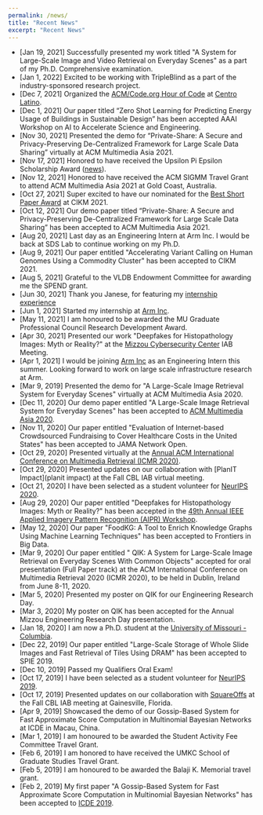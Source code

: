 ```yaml
---
permalink: /news/
title: "Recent News"
excerpt: "Recent News"
---
```

* [Jan 19, 2021] Successfully presented my work titled "A System for Large-Scale Image and 
Video Retrieval on Everyday Scenes" as a part of my Ph.D. Comprehensive examination. 
* [Jan 1, 2022] Excited to be working with TripleBlind as a part of the industry-sponsored research project.
* [Dec 7, 2021] Organized the [ACM/Code.org Hour of Code](https://www.acm.org/articles/bulletins/2020/december/hour-of-code-2020) at [Centro Latino](https://centrolatino.missouri.org/en/about/).
* [Dec 1, 2021] Our paper titled “Zero Shot Learning for Predicting Energy Usage of Buildings in Sustainable Design” has been accepted AAAI Workshop on AI to Accelerate Science and Engineering.
* [Nov 30, 2021] Presented the demo for “Private-Share: A Secure and Privacy-Preserving De-Centralized Framework for Large Scale Data Sharing” virtually at ACM Multimedia Asia 2021.
* [Nov 17, 2021] Honored to have received the Upsilon Pi Epsilon Scholarship Award ([news](https://engineering.missouri.edu/2021/11/computer-science-students-receive-upe-scholarships/)). 
* [Nov 12, 2021] Honored to have received the ACM SIGMM Travel Grant to attend ACM Multimedia Asia 2021 at  Gold Coast, Australia.
* [Oct 27, 2021] Super excited to have our nominated for the [Best Short Paper Award](https://www.cikm2021.org/programme/best-paper-nominations) at CIKM 2021.
* [Oct 12, 2021] Our demo paper titled “Private-Share: A Secure and Privacy-Preserving De-Centralized Framework for Large Scale Data Sharing” has been accepted to ACM Multimedia Asia 2021.
* [Aug 20, 2021] Last day as an Engineering Intern at Arm Inc. I would be back at SDS Lab to continue working on my Ph.D.
* [Aug 9, 2021] Our paper entitled "Accelerating Variant Calling on Human Genomes Using a Commodity Cluster" has been accepted to CIKM 2021.
* [Aug 5, 2021] Grateful to the VLDB Endowment Committee for awarding me the SPEND grant.
* [Jun 30, 2021] Thank you Janese, for featuring my [internship experience](https://engineering.missouri.edu/2021/06/mizzou-engineer-solving-complex-problems-during-internship-at-arm/)
* [Jun 1, 2021] Started my internship at [Arm Inc](https://www.arm.com).
* [May 11, 2021] I am honoured to be awarded the MU Graduate Professional Council Research Development Award.
* [Apr 30, 2021] Presented our work "Deepfakes for Histopathology Images: Myth or Reality?" at the [Mizzou Cybersecurity Center](https://engineering.missouri.edu/ceri-center/) IAB Meeting.
* [Apr 1, 2021] I would be joining [Arm Inc](https://www.arm.com) as an Engineering Intern this summer. Looking forward to work on large scale infrastructure research at Arm.
* [Mar 9, 2019] Presented the demo for "A Large-Scale Image Retrieval System for Everyday Scenes" virtually at ACM Multimedia Asia 2020.
* [Dec 11, 2020] Our demo paper entitled "A Large-Scale Image Retrieval System for Everyday Scenes" has been accepted to [ACM Multimedia Asia 2020](https://mmasia2020.org).
* [Nov 11, 2020] Our paper entitled "Evaluation of Internet-based Crowdsourced Fundraising to Cover Healthcare Costs in the United States" has been accepted to JAMA Network Open.
* [Oct 29, 2020] Presented virtually at the [Annual ACM International Conference on Multimedia Retrieval (ICMR 2020)](http://icmr2020.org).
* [Oct 29, 2020] Presented updates on our collaboration with [PlanIT Impact](planit impact) at the Fall CBL IAB virtual meeting.
* [Oct 21, 2020] I have been selected as a student volunteer for [NeurIPS 2020](https://nips.cc/Conferences/2019).
* [Aug 29, 2020] Our paper entitled "Deepfakes for Histopathology Images: Myth or Reality?" has been accepted in the [49th Annual IEEE Applied Imagery Pattern Recognition (AIPR) Workshop](https://www.aipr-workshop.org).
* [May 12, 2020] Our paper "FoodKG: A Tool to Enrich Knowledge Graphs Using Machine Learning Techniques" has been accepted to Frontiers in Big Data.
* [Mar 9, 2020] Our paper entitled " QIK: A System for Large-Scale Image Retrieval on Everyday Scenes With Common Objects" accepted for oral presentation (Full Paper track) at the ACM International Conference on Multimedia Retrieval 2020 (ICMR 2020), to be held in Dublin, Ireland from June 8-11, 2020.
* [Mar 5, 2020] Presented my poster on QIK for our Engineering Research Day.
* [Mar 3, 2020] My poster on QIK has been accepted for the Annual Mizzou Engineering Research Day presentation.
* [Jan 18, 2020] I am now a Ph.D. student at the [University of Missouri - Columbia](https://engineering.missouri.edu). 
* [Dec 22, 2019] Our paper entitled "Large-Scale Storage of Whole Slide Images and Fast Retrieval of Tiles Using DRAM" has been accepted to SPIE 2019.
* [Dec 10, 2019] Passed my Qualifiers Oral Exam!
* [Oct 17, 2019] I have been selected as a student volunteer for [NeurIPS 2019](https://nips.cc/Conferences/2019).
* [Oct 17, 2019] Presented updates on our collaboration with [SquareOffs](https://squareoffs.com) at the Fall CBL IAB meeting at Gainesville, Florida.
* [Apr 9, 2019] Showcased the demo of our Gossip-Based System for Fast Approximate Score Computation in Multinomial Bayesian Networks at ICDE in Macau, China.
* [Mar 1, 2019] I am honoured to be awarded the Student Activity Fee Committee Travel Grant.
* [Feb 6, 2019] I am honored to have received the UMKC School of Graduate Studies Travel Grant.
* [Feb 5, 2019] I am honoured to be awarded the Balaji K. Memorial travel grant. 
* [Feb 2, 2019] My first paper "A Gossip-Based System for Fast Approximate Score Computation in Multinomial Bayesian Networks" has been accepted to [ICDE 2019](http://conferences.cis.umac.mo/icde2019/).